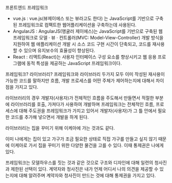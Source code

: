 프론트엔드 프레임워크

- vue.js : vue.js(뷰제이에스 또는 뷰라고도 한다) 는 JavaScript를 기반으로 구축된 프레임워크로 컴팩트한 웹어플리케이션을 구축하는데 사용된다.
- AngularJS : AngularJS(앵귤러 제이에스)는 JavaScript를 기반으로 구축된 웹 프레임워크로 모델 · 뷰 · 컨트롤러(MVC: Model-View-Controller) 개발 방식을 지원하여 웹 애플리케이션 개발 시 소스 코드 구현 시간이 단축되고, 코드를 재사용할 수 있으며 유지보수의 효율성이 향상된다.
- React : 리액트(React)는 사용자 인터페이스 구성 요소를 향상시키고 웹 응용 프로그램에 동적 특성을 제공하는 JavaScript 프레임워크이다.

프레임워크? 라이브러리?
프레임워크와 라이브러리 두가지 모두 이미 작성된 재사용이 가능한 코드를 말하지만 흐름, 개발 프로세스를 어떤 주체가 제어하는지에 대해서 차이점을 가지고 있다.

라이브러리의 경우 개발자(사용자)가 전체적인 흐름을 주도해서 만들면서 적절한 부분에 라이브러리를 호출, 가져다가 사용하여 개발하며 프레임워크는 전체적인 흐름, 프로세스에 대해 주도권을 프레임워크가 가지고 있어서 개발자(사용자)가 그 틀 안에서 필요한 코드를 추가해 넣으면서 개발을 하게 된다.

라이브러리는 집을 꾸미기 위해 이케아에 가는 것과도 같다.

이미 나에게는 집이 있고 가구가 조금 필요한 상태로 직접 가구를 만들고 싶지 않기 때문에 이케아로 가서 집을 꾸미기 위한 다양한 물건을 고를 수 있다. 이때 통제권은 나에게 있다.

프레임워크는 모델하우스를 짓는 것과 같은 것으로 구조와 디자인에 대해 일련의 청사진과 제한된 선택이 있다. 계약자와 청사진은 내가 언제 어디서 나의 의견을 제공할 수 있는지에 대해 알려주며 계약자와 청사진이 만드는 것에 대해 통제권을 가지고 있다.
